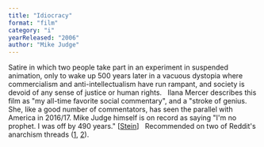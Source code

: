 ```yaml
---
title: "Idiocracy"
format: "film"
category: "i"
yearReleased: "2006"
author: "Mike Judge"
---
```

 Satire in which two people take part in an experiment in suspended animation,  only to wake up 500 years later in a vacuous dystopia where commercialism and  anti-intellectualism have run rampant, and society is devoid of any sense of  justice or human rights.
  
 Ilana Mercer describes this film as "my all-time favorite social commentary",  and a "stroke of genius. She, like a good number of commentators, has seen the  parallel with America in 2016/17. Mike Judge himself is on record as saying "I'm  no prophet. I was off by 490 years." [<a href="http://time.com/4327424/idiocracy/">Stein</a>]
  
 Recommended on two of Reddit's anarchism threads (<a href="https://www.reddit.com/r/Anarchism/comments/2a2r93/can_we_compile_a_list_of_the_top_films_advocating/">1</a>, <a href="https://www.reddit.com/r/Anarchism/comments/1953qj/have_you_any_movie_recommendations_containing/"> 2</a>).
  